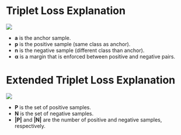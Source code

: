# Triplet Loss Explanation

<image src = "https://github.com/Novanv/INTERVIEW-EXERCISES/blob/master/EXERCISES_2/data/one_sample.png">

- **a** is the anchor sample.
- **p** is the positive sample (same class as anchor).
- **n** is the negative sample (different class than anchor).
- **α** is a margin that is enforced between positive and negative pairs.




# Extended Triplet Loss Explanation

<image src = "https://github.com/Novanv/INTERVIEW-EXERCISES/blob/master/EXERCISES_2/data/multi_samples.png">


- **P** is the set of positive samples.
- **N** is the set of negative samples.
- **|P|** and **|N|** are the number of positive and negative samples, respectively.
